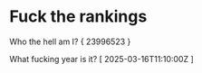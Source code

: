 # Fuck the rankings

Who the hell am I?
{ 23996523 }

What fucking year is it?
[ 2025-03-16T11:10:00Z ]
